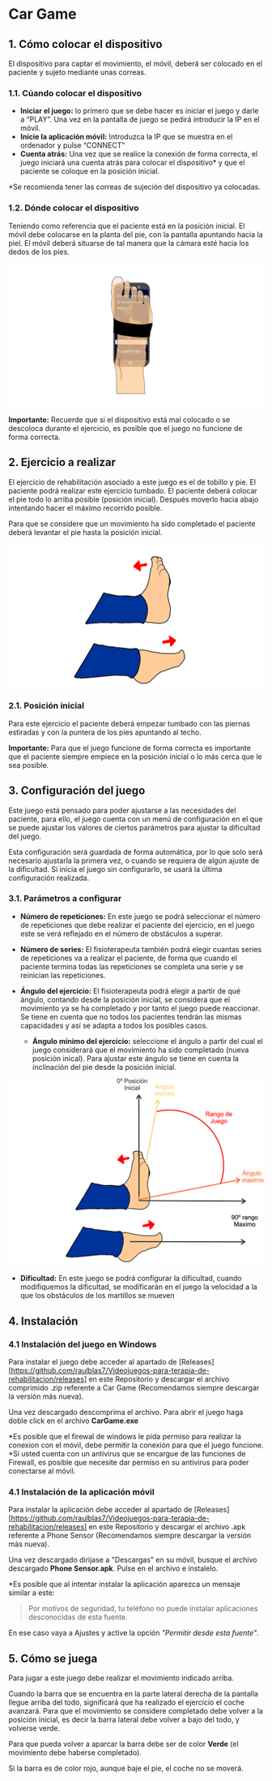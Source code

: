 # Car Game
## 1. Cómo colocar el dispositivo
El dispositivo para captar el movimiento, el móvil, deberá ser colocado en el paciente y sujeto mediante unas correas.
### 1.1. Cúando colocar el dispositivo
- **Iniciar el juego:**  lo primero que se debe hacer es iniciar el juego y darle a “PLAY”. Una vez en la pantalla de juego se pedirá introducir la IP en el móvil.
- **Inicie la aplicación móvil:**  Introduzca la IP que se muestra en el ordenador y pulse “CONNECT”
- **Cuenta atrás:**  Una vez que se realice la conexión de forma correcta, el juego iniciará una cuenta atrás para colocar el dispositivo* y que el paciente se coloque en la posición inicial.

*Se recomienda tener las correas de sujeción del dispositivo ya colocadas.

### 1.2. Dónde colocar el dispositivo
Teniendo como referencia que el paciente está en la posición inicial.
El móvil debe colocarse en la planta del pie, con la pantalla apuntando hacia la piel.
El móvil deberá situarse de tal manera que la cámara esté hacia los dedos de los pies.


![Imagen colocación dispositivo](https://github.com/raulblas7/Videojuegos-para-terapia-de-rehabilitacion/blob/main/Imagenes/Dispositivo%20pie.png)

**Importante:** Recuerde que si el dispositivo está mal colocado o se descoloca durante el ejercicio, es posible que el juego no funcione de forma correcta.


## 2. Ejercicio a realizar

El ejercicio de rehabilitación asociado a este juego es el de tobillo y pie.
El paciente podrá realizar este ejercicio tumbado. El paciente deberá colocar el pie todo lo arriba posible (posición inicial). Después moverlo hacia abajo intentando hacer el máximo recorrido posible.

Para que se considere que un movimiento ha sido completado el paciente deberá levantar el pie hasta la posición inicial.


![Imagen ejercicio a realizar](https://github.com/raulblas7/Videojuegos-para-terapia-de-rehabilitacion/blob/main/Imagenes/Ejercicio%20tobillo.png)

 ### 2.1. Posición inicial
Para este ejercicio el paciente deberá empezar tumbado con las piernas estiradas y con la puntera de los pies apuntando al techo.

**Importante:** Para que el juego funcione de forma correcta es importante que el paciente siempre empiece en la posición inicial o lo más cerca que le sea posible.

## 3. Configuración del juego
Este juego está pensado para poder ajustarse a las necesidades del paciente, para ello, el juego cuenta con un menú de configuración en el que se puede ajustar los valores de ciertos parámetros para ajustar la dificultad del juego.

Esta configuración será guardada de forma automática, por lo que solo será necesario ajustarla la primera vez, o cuando se requiera de algún ajuste de la dificultad.
Si inicia el juego sin configurarlo, se usará la última configuración realizada.

### 3.1. Parámetros a configurar

 - **Número de repeticiones:** En este juego se podrá seleccionar el número de repeticiones que debe realizar el paciente del ejercicio, en el juego este se verá reflejado en el número de obstáculos a superar.

 - **Número de series:** El fisioterapeuta también podrá elegir cuantas series de repeticiones va a realizar el paciente, de forma que cuando el paciente termina todas las repeticiones se completa una serie y se reinician las repeticiones.

 - **Ángulo del ejercicio:** El fisioterapeuta podrá elegir a partir de qué ángulo, contando desde la posición inicial, se considera que el movimiento ya se ha completado y por tanto el juego puede reaccionar. Se tiene en cuenta que no todos los pacientes tendrán las mismas capacidades y así se adapta a todos los posibles casos.

   - **Ángulo mínimo del ejercicio:**  seleccione el ángulo a partir del cual el juego considerará que el movimiento ha sido completado (nueva posición inical).
Para ajustar este ángulo se tiene en cuenta la inclinación del pie desde la posición inicial.


![Imagen Rango movimiento](https://github.com/raulblas7/Videojuegos-para-terapia-de-rehabilitacion/blob/main/Imagenes/Rango%20Ejer%20Car.png)

 - **Dificultad:** En este juego se podrá configurar la dificultad, cuando modifiquemos la dificultad, se modificarán en el juego la velocidad a la que los obstáculos de los martillos se mueven



## 4. Instalación

### 4.1 Instalación del juego en Windows
Para instalar el juego debe acceder al apartado de [Releases][https://github.com/raulblas7/Videojuegos-para-terapia-de-rehabilitacion/releases] en este Repositorio y descargar el archivo comprimido .zip referente a Car Game (Recomendamos siempre descargar la versión más nueva).

Una vez descargado descomprima el archivo.
Para abrir el juego haga doble click en el archivo **CarGame.exe**

*Es posible que el firewal de windows le pida permiso para realizar la conexion con el móvil, debe permitir la conexión para que el juego funcione.
*Si usted cuenta con un antivirus que se encargue de las funciones de Firewall, es posible que necesite dar permiso en su antivirus para poder conectarse al móvil.

### 4.1 Instalación de la aplicación móvil

Para instalar la aplicación debe acceder al apartado de [Releases][https://github.com/raulblas7/Videojuegos-para-terapia-de-rehabilitacion/releases] en este Repositorio y descargar el archivo .apk referente a Phone Sensor (Recomendamos siempre descargar la versión más nueva).

Una vez descargado dirijase a "Descargas" en su móvil, busque el archivo descargado **Phone Sensor.apk**.
Pulse en el archivo e instalelo.

*Es posible que al intentar instalar la aplicación aparezca un mensaje similar a este: 
> Por motivos de seguridad, tu teléfono no puede instalar aplicaciones desconocidas de esta fuente.

En ese caso vaya a Ajustes y active la opción *"Permitir desde esta fuente"*.

## 5. Cómo se juega

Para jugar a este juego debe realizar el movimiento indicado arriba.

Cuando la barra que se encuentra en la parte lateral derecha de la pantalla llegue arriba del todo, significará que ha realizado el ejercicio el coche avanzará. Para que el movimiento se considere completado debe volver a la posición inicial, es decir la barra lateral debe volver a bajo del todo, y volverse verde. 

Para que pueda volver a aparcar la barra debe ser de color **Verde** (el movimiento debe haberse completado).

Si la barra es de color rojo, aunque baje el pie, el coche no se moverá.
